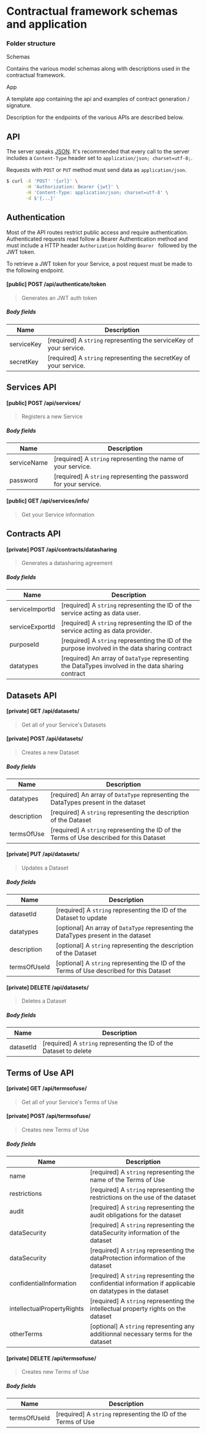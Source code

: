 # Contractual framework schemas and application

### Folder structure

Schemas

Contains the various model schemas along with descriptions used in the contractual framework.

App

A template app containing the api and examples of contract generation / signature.

Description for the endpoints of the various APIs are described below.

## API

The server speaks [JSON](https://en.wikipedia.org/wiki/JSON). It's recommended that every call to the server includes a `Content-Type` header set to `application/json; charset=utf-8;`. 

Requests with `POST` or `PUT` method must send data as `application/json`.

```bash
$ curl -X 'POST' '{url}' \
       -H 'Authorization: Bearer {jwt}' \
       -H 'Content-Type: application/json; charset=utf-8' \
       -d $'{...}'
```

## Authentication

Most of the API routes restrict public access and require authentication. Authenticated requests read follow a Bearer Authentication method and must include a HTTP header `Authorization` holding `Bearer ` followed by the JWT token.

To retrieve a JWT token for your Service, a post request must be made to the following endpoint.

#### [public] POST /api/authenticate/token

> Generates an JWT auth token

##### Body fields

| Name | Description
|-|-
| serviceKey | [required] A `string` representing the serviceKey of your service.
| secretKey | [required] A `string` representing the secretKey of your service.

## Services API

#### [public] POST /api/services/

> Registers a new Service

##### Body fields

| Name | Description
|-|-
| serviceName | [required] A `string` representing the name of your service.
| password | [required] A `string` representing the password for your service.

#### [public] GET /api/services/info/

> Get your Service information

## Contracts API

#### [private] POST /api/contracts/datasharing

> Generates a datasharing agreement

##### Body fields

| Name | Description
|-|-
| serviceImportId | [required] A `string` representing the ID of the service acting as data user.
| serviceExportId | [required] A `string` representing the ID of the service acting as data provider.
| purposeId | [required] A `string` representing the ID of the purpose involved in the data sharing contract
| datatypes | [required] An array of `DataType` representing the DataTypes involved in the data sharing contract

## Datasets API

#### [private] GET /api/datasets/

> Get all of your Service's Datasets

#### [private] POST /api/datasets/

> Creates a new Dataset

##### Body fields

| Name | Description
|-|-
| datatypes | [required] An array of `DataType` representing the DataTypes present in the dataset
| description | [required] A `string` representing the description of the Dataset
| termsOfUse | [required] A `string` representing the ID of the Terms of Use described for this Dataset

#### [private] PUT /api/datasets/

> Updates a Dataset

##### Body fields

| Name | Description
|-|-
| datasetId | [required] A `string` representing the ID of the Dataset to update
| datatypes | [optional] An array of `DataType` representing the DataTypes present in the dataset
| description | [optional] A `string` representing the description of the Dataset
| termsOfUseId | [optional] A `string` representing the ID of the Terms of Use described for this Dataset

#### [private] DELETE /api/datasets/

> Deletes a Dataset

##### Body fields

| Name | Description
|-|-
| datasetId | [required] A `string` representing the ID of the Dataset to delete

## Terms of Use API

#### [private] GET /api/termsofuse/

> Get all of your Service's Terms of Use

#### [private] POST /api/termsofuse/

> Creates new Terms of Use

##### Body fields

| Name | Description
|-|-
| name | [required] A `string` representing the name of the Terms of Use
| restrictions | [required] A `string` representing the restrictions on the use of the dataset
| audit | [required] A `string` representing the audit obligations for the dataset
| dataSecurity | [required] A `string` representing the dataSecurity information of the dataset
| dataSecurity | [required] A `string` representing the dataProtection information of the dataset
| confidentialInformation | [required] A `string` representing the confidential information if applicable on datatypes in the dataset
| intellectualPropertyRights | [required] A `string` representing the intellectual property rights on the dataset
| otherTerms | [optional] A `string` representing any additionnal necessary terms for the dataset

#### [private] DELETE /api/termsofuse/

> Creates new Terms of Use

##### Body fields

| Name | Description
|-|-
| termsOfUseId | [required] A `string` representing the ID of the Terms of Use